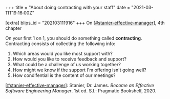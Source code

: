 +++
title = "About doing contracting with your staff"
date = "2021-03-11T19:16:00Z"

[extra]
blips_id = "202103111916"
+++
On [[#stanier-effective-manager](/blips/tags/stanier-effective-manager)], 4th chapter

On your first 1 on 1, you should do something called **contracting**. Contracting consists of collecting the following info:

1. Which areas would you like most support with?
2. How would you like to receive feedback and support?
3. What could be a challenge of us working together?
4. How might we know if the support I'm offering isn't going well?
5. How condifential is the content of our meetings?

[[#stanier-effective-manager](/blips/tags/stanier-effective-manager)]: Stanier, Dr. James. _Become an Effective Software Engineering Manager_. 1st ed. S.l.: Pragmatic Bookshelf, 2020.
